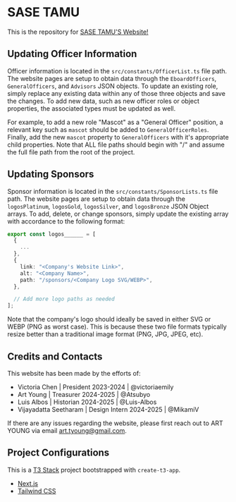 # SASE TAMU

This is the repository for [SASE TAMU'S Website!](https://sasetamu.org/)

## Updating Officer Information

Officer information is located in the `src/constants/OfficerList.ts` file path. The website pages are setup to obtain data through the `EboardOfficers`, `GeneralOfficers`, and `Advisors` JSON objects. To update an existing role, simply replace any existing data within any of those three objects and save the changes. To add new data, such as new officer roles or object properties, the associated types must be updated as well.

For example, to add a new role "Mascot" as a "General Officer" position, a relevant key such as `mascot` should be added to `GeneralOfficerRoles`. Finally, add the new `mascot` property to `GeneralOfficers` with it's appropriate child properties. Note that ALL file paths should begin with "/" and assume the full file path from the root of the project.

## Updating Sponsors

Sponsor information is located in the `src/constants/SponsorLists.ts` file path. The website pages are setup to obtain data through the `logosPlatinum`, `logosGold`, `logosSilver`, and `logosBronze` JSON Object arrays. To add, delete, or change sponsors, simply update the existing array with accordance to the following format:

```ts
export const logos______ = [
  {
    ...
  },
  {
    link: "<Company's Website Link>",
    alt: "<Company Name>",
    path: "/sponsors/<Company Logo SVG/WEBP>",
  },

  // Add more logo paths as needed
];
```

Note that the company's logo should ideally be saved in either SVG or WEBP (PNG as worst case). This is because these two file formats typically resize better than a traditional image format (PNG, JPG, JPEG, etc).

## Credits and Contacts

This website has been made by the efforts of:

- Victoria Chen | President 2023-2024 | @victoriaemily
- Art Young | Treasurer 2024-2025 | @Atsubyo
- Luis Albos | Historian 2024-2025 | @Luis-Albos
- Vijayadatta Seetharam | Design Intern 2024-2025 | @MikamiV

If there are any issues regarding the website, please first reach out to ART YOUNG via email [art.tyoung@gmail.com](mailto:art.tyoung@gmail.com).

## Project Configurations

This is a [T3 Stack](https://create.t3.gg/) project bootstrapped with `create-t3-app`.

- [Next.js](https://nextjs.org)
- [Tailwind CSS](https://tailwindcss.com)
